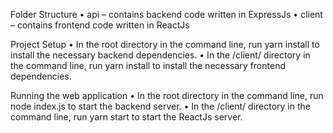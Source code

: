 Folder Structure
•	api – contains backend code written in ExpressJs
•	client – contains frontend code written in ReactJs

Project Setup
•	In the root directory in the command line, run yarn install to install the necessary backend dependencies.
•	In the /client/ directory in the command line, run yarn install to install the necessary frontend dependencies.

Running the web application
•	In the root directory in the command line, run node index.js to start the backend server.
•	In the /client/ directory in the command line, run yarn start to start the ReactJs server.
 
